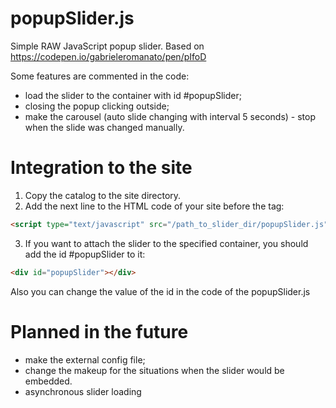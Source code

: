 # popupSlider.js
Simple RAW JavaScript popup slider. Based on https://codepen.io/gabrieleromanato/pen/pIfoD

Some features are commented in the code:

- load the slider to the container with id #popupSlider;
- closing the popup clicking outside;
- make the carousel (auto slide changing with interval 5 seconds) - stop when the slide was changed manually.

# Integration to the site
1. Copy the catalog to the site directory.
2. Add the next line to the HTML code of your site before the </body> tag:

```html
<script type="text/javascript" src="/path_to_slider_dir/popupSlider.js"></script>
```

3. If you want to attach the slider to the specified container, you should add the id #popupSlider to it:

```html
<div id="popupSlider"></div>
```

Also you can change the value of the id in the code of the popupSlider.js

# Planned in the future
- make the external config file;
- change the makeup for the situations when the slider would be embedded.
- asynchronous slider loading
